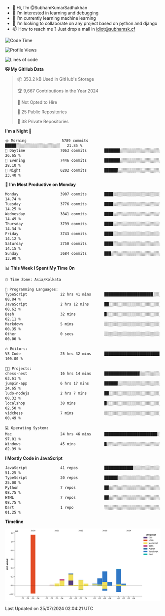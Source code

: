 - 👋 Hi, I’m @SubhamKumarSadhukhan
- 👀 I’m interested in learning and debugging
- 🌱 I’m currently learning machine learning
- 💞️ I’m looking to collaborate on any project based on python and django
- 📫 How to reach me ?
      Just drop a mail in idiot@subhamsk.cf

<!---
SubhamKumarSadhukhan/SubhamKumarSadhukhan is a ✨ special ✨ repository because its `README.md` (this file) appears on your GitHub profile.
You can click the Preview link to take a look at your changes.
--->


<!--START_SECTION:waka-->
![Code Time](http://img.shields.io/badge/Code%20Time-2%2C347%20hrs%2031%20mins-blue)

![Profile Views](http://img.shields.io/badge/Profile%20Views-1-blue)

![Lines of code](https://img.shields.io/badge/From%20Hello%20World%20I%27ve%20Written-2.8%20million%20lines%20of%20code-blue)

**🐱 My GitHub Data** 

> 📦 353.2 kB Used in GitHub's Storage 
 > 
> 🏆 9,667 Contributions in the Year 2024
 > 
> 🚫 Not Opted to Hire
 > 
> 📜 25 Public Repositories 
 > 
> 🔑 38 Private Repositories 
 > 
**I'm a Night 🦉** 

```text
🌞 Morning                5789 commits        █████░░░░░░░░░░░░░░░░░░░░   21.85 % 
🌆 Daytime                7063 commits        ███████░░░░░░░░░░░░░░░░░░   26.65 % 
🌃 Evening                7446 commits        ███████░░░░░░░░░░░░░░░░░░   28.10 % 
🌙 Night                  6202 commits        ██████░░░░░░░░░░░░░░░░░░░   23.40 % 
```
📅 **I'm Most Productive on Monday** 

```text
Monday                   3907 commits        ████░░░░░░░░░░░░░░░░░░░░░   14.74 % 
Tuesday                  3776 commits        ████░░░░░░░░░░░░░░░░░░░░░   14.25 % 
Wednesday                3841 commits        ████░░░░░░░░░░░░░░░░░░░░░   14.49 % 
Thursday                 3799 commits        ████░░░░░░░░░░░░░░░░░░░░░   14.34 % 
Friday                   3743 commits        ████░░░░░░░░░░░░░░░░░░░░░   14.12 % 
Saturday                 3750 commits        ████░░░░░░░░░░░░░░░░░░░░░   14.15 % 
Sunday                   3684 commits        ███░░░░░░░░░░░░░░░░░░░░░░   13.90 % 
```


📊 **This Week I Spent My Time On** 

```text
🕑︎ Time Zone: Asia/Kolkata

💬 Programming Languages: 
TypeScript               22 hrs 41 mins      ██████████████████████░░░   88.84 % 
JavaScript               2 hrs 12 mins       ██░░░░░░░░░░░░░░░░░░░░░░░   08.62 % 
Bash                     32 mins             █░░░░░░░░░░░░░░░░░░░░░░░░   02.11 % 
Markdown                 5 mins              ░░░░░░░░░░░░░░░░░░░░░░░░░   00.35 % 
Other                    0 secs              ░░░░░░░░░░░░░░░░░░░░░░░░░   00.06 % 

🔥 Editors: 
VS Code                  25 hrs 32 mins      █████████████████████████   100.00 % 

🐱‍💻 Projects: 
chess-nest               16 hrs 14 mins      ████████████████░░░░░░░░░   63.61 % 
jumpin-app               6 hrs 17 mins       ██████░░░░░░░░░░░░░░░░░░░   24.65 % 
ludo-nodejs              2 hrs 7 mins        ██░░░░░░░░░░░░░░░░░░░░░░░   08.32 % 
localshop                38 mins             █░░░░░░░░░░░░░░░░░░░░░░░░   02.50 % 
vidchess                 7 mins              ░░░░░░░░░░░░░░░░░░░░░░░░░   00.49 % 

💻 Operating System: 
Mac                      24 hrs 46 mins      ████████████████████████░   97.01 % 
Windows                  45 mins             █░░░░░░░░░░░░░░░░░░░░░░░░   02.99 % 
```

**I Mostly Code in JavaScript** 

```text
JavaScript               41 repos            █████████████░░░░░░░░░░░░   51.25 % 
TypeScript               20 repos            ██████░░░░░░░░░░░░░░░░░░░   25.00 % 
Python                   7 repos             ██░░░░░░░░░░░░░░░░░░░░░░░   08.75 % 
HTML                     7 repos             ██░░░░░░░░░░░░░░░░░░░░░░░   08.75 % 
Dart                     1 repo              ░░░░░░░░░░░░░░░░░░░░░░░░░   01.25 % 
```



**Timeline**

![Lines of Code chart](https://raw.githubusercontent.com/SubhamKumarSadhukhan/SubhamKumarSadhukhan/main/assets/bar_graph.png)


 Last Updated on 25/07/2024 02:04:21 UTC
<!--END_SECTION:waka-->
